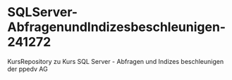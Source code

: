 # SQLServer-AbfragenundIndizesbeschleunigen-241272
KursRepository zu Kurs SQL Server - Abfragen und Indizes beschleunigen der ppedv AG
